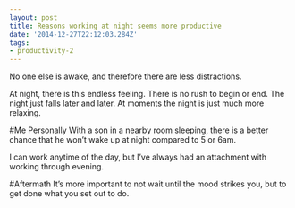 ```yaml
---
layout: post
title: Reasons working at night seems more productive
date: '2014-12-27T22:12:03.284Z'
tags:
- productivity-2
---
```


No one else is awake, and therefore there are less distractions.

At night, there is this endless feeling. There is no rush to begin or end. The night just falls later and later. At moments the night is just much more relaxing.

#Me Personally
With a son in a nearby room sleeping, there is a better chance that he won’t wake up at night compared to 5 or 6am.

I can work anytime of the day, but I’ve always had an attachment with working through evening.

#Aftermath
It’s more important to not wait until the mood strikes you, but to get done what you set out to do.
